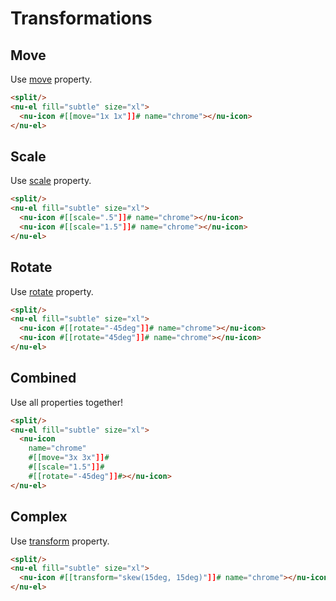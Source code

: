 # Transformations

## Move

Use [move](../../reference/attributes/move.md) property.

```html
<split/>
<nu-el fill="subtle" size="xl">
  <nu-icon #[[move="1x 1x"]]# name="chrome"></nu-icon>
</nu-el>
```

## Scale

Use [scale](../../reference/attributes/scale.md) property.

```html
<split/>
<nu-el fill="subtle" size="xl">
  <nu-icon #[[scale=".5"]]# name="chrome"></nu-icon>
  <nu-icon #[[scale="1.5"]]# name="chrome"></nu-icon>
</nu-el>
```

## Rotate

Use [rotate](../../reference/attributes/rotate.md) property.

```html
<split/>
<nu-el fill="subtle" size="xl">
  <nu-icon #[[rotate="-45deg"]]# name="chrome"></nu-icon>
  <nu-icon #[[rotate="45deg"]]# name="chrome"></nu-icon>
</nu-el>
```

## Combined

Use all properties together!

```html
<split/>
<nu-el fill="subtle" size="xl">
  <nu-icon
    name="chrome"
    #[[move="3x 3x"]]#
    #[[scale="1.5"]]#
    #[[rotate="-45deg"]]#></nu-icon>
</nu-el>
```

## Complex

Use [transform](../../reference/attributes/transform.md) property.

```html
<split/>
<nu-el fill="subtle" size="xl">
  <nu-icon #[[transform="skew(15deg, 15deg)"]]# name="chrome"></nu-icon>
</nu-el>
```
